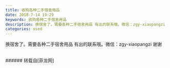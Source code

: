 ```yaml
---
title: 收购各种二手宿舍用品
date: 2018-7-14 19:29
keywords: 收购各种二手宿舍用品
description: 换宿舍了。需要各种二手宿舍用品 有出的联系哦。微信：zgy-xiaopangzi 谢谢
categories: used
---
```

<td class="t_f" id="postmessage_1512743">

换宿舍了。需要各种二手宿舍用品 有出的联系哦。微信：zgy-xiaopangzi 谢谢<br/>
<br/>
</td>
###### 转载自[菲龙网]